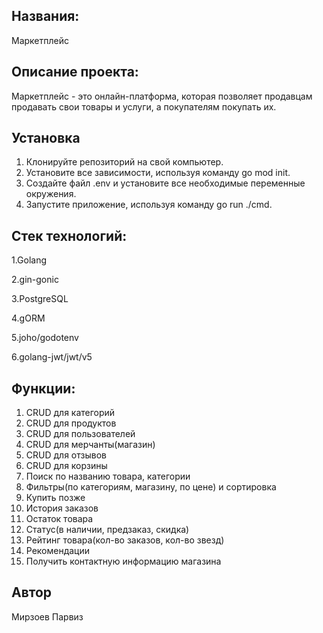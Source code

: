 ## Названия:
  Маркетплейс

## Описание проекта: 
Маркетплейс - это онлайн-платформа, 
которая позволяет продавцам продавать свои товары и услуги, 
а покупателям покупать их. 

## Установка
1. Клонируйте репозиторий на свой компьютер.
2. Установите все зависимости, используя команду go mod init.
3. Создайте файл .env и установите все необходимые переменные окружения.
4. Запустите приложение, используя команду go run ./cmd.

## Стек технологий:
1.Golang

2.gin-gonic

3.PostgreSQL

4.gORM

5.joho/godotenv

6.golang-jwt/jwt/v5

## Функции:
1. CRUD для категорий 
2. CRUD для продуктов 
3. CRUD для пользователей 
4. CRUD для мерчанты(магазин) 
5. CRUD для отзывов 
6. CRUD для корзины 
7. Поиск по названию товара, категории 
8. Фильтры(по категориям, магазину, по цене) и сортировка 
9. Купить позже
10. История заказов 
11. Остаток товара 
12. Статус(в наличии, предзаказ, скидка) 
13. Рейтинг товара(кол-во заказов, кол-во звезд) 
14. Рекомендации 
15. Получить контактную информацию магазина 

## Автор
Мирзоев Парвиз
